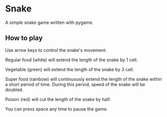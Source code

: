 # Snake

A simple snake game written with pygame.

## How to play

Use arrow keys to control the snake's movement.

Regular food (white) will extend the length of the snake by 1 cell.

Vegetable (green) will extend the length of the snake by 3 cell.

Super food (rainbow) will continuously extend the length of the snake within a short period of time.
During this period, speed of the snake will be doubled.

Poison (red) will cut the length of the snake by half.

You can press space any time to pause the game.
